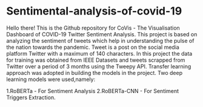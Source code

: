 # Sentimental-analysis-of-covid-19
Hello there! This is the Github repository for CoVis - The Visualisation Dashboard of COVID-19 Twitter Sentiment Analysis. This project is based on analyzing the sentiment of tweets which help in understanding the pulse of the nation towards the pandemic. Tweet is a post on the social media platform Twitter with a maximum of 140 characters. In this project the data for training was obtained from IEEE Datasets and tweets scrapped from Twitter over a period of 3 months using the Tweepy API. Transfer learning approach was adopted in building the models in the project. Two deep learning models were used,namely:

1.RoBERTa - For Sentiment Analysis
2.RoBERTa-CNN - For Sentiment Triggers Extraction.
